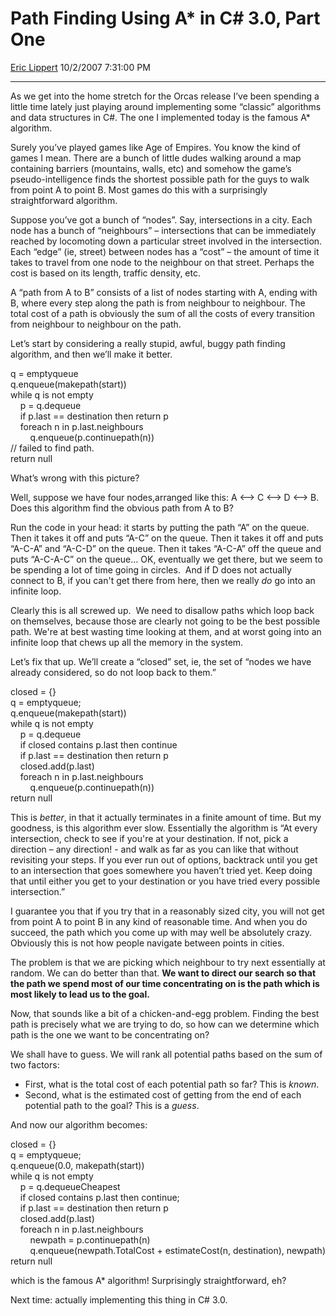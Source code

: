 # Path Finding Using A\* in C\# 3.0, Part One

[Eric Lippert](https://social.msdn.microsoft.com/profile/Eric%20Lippert) 10/2/2007 7:31:00 PM

-----

As we get into the home stretch for the Orcas release I’ve been spending a little time lately just playing around implementing some “classic” algorithms and data structures in C\#. The one I implemented today is the famous A\* algorithm.

Surely you’ve played games like Age of Empires. You know the kind of games I mean. There are a bunch of little dudes walking around a map containing barriers (mountains, walls, etc) and somehow the game’s pseudo-intelligence finds the shortest possible path for the guys to walk from point A to point B. Most games do this with a surprisingly straightforward algorithm.

Suppose you’ve got a bunch of “nodes”. Say, intersections in a city. Each node has a bunch of “neighbours” – intersections that can be immediately reached by locomoting down a particular street involved in the intersection. Each “edge” (ie, street) between nodes has a “cost” – the amount of time it takes to travel from one node to the neighbour on that street. Perhaps the cost is based on its length, traffic density, etc.

A “path from A to B” consists of a list of nodes starting with A, ending with B, where every step along the path is from neighbour to neighbour. The total cost of a path is obviously the sum of all the costs of every transition from neighbour to neighbour on the path.

Let’s start by considering a really stupid, awful, buggy path finding algorithm, and then we’ll make it better.

 

q = emptyqueue  
q.enqueue(makepath(start))  
while q is not empty  
    p = q.dequeue  
    if p.last == destination then return p  
    foreach n in p.last.neighbours  
        q.enqueue(p.continuepath(n))  
// failed to find path.  
return null

What’s wrong with this picture?

Well, suppose we have four nodes,arranged like this: A \<--\> C \<--\> D \<--\> B. Does this algorithm find the obvious path from A to B?

Run the code in your head: it starts by putting the path “A” on the queue. Then it takes it off and puts “A-C” on the queue. Then it takes it off and puts “A-C-A” and “A-C-D” on the queue. Then it takes “A-C-A” off the queue and puts “A-C-A-C” on the queue... OK, eventually we get there, but we seem to be spending a lot of time going in circles.  And if D does not actually connect to B, if you can't get there from here, then we really *do* go into an infinite loop.

Clearly this is all screwed up.  We need to disallow paths which loop back on themselves, because those are clearly not going to be the best possible path. We're at best wasting time looking at them, and at worst going into an infinite loop that chews up all the memory in the system.

Let’s fix that up. We’ll create a “closed” set, ie, the set of “nodes we have already considered, so do not loop back to them.”

 

closed = {}  
q = emptyqueue;  
q.enqueue(makepath(start))  
while q is not empty  
    p = q.dequeue  
    if closed contains p.last then continue  
    if p.last == destination then return p  
    closed.add(p.last)  
    foreach n in p.last.neighbours   
        q.enqueue(p.continuepath(n))  
return null

This is *better*, in that it actually terminates in a finite amount of time. But my goodness, is this algorithm ever slow. Essentially the algorithm is “At every intersection, check to see if you're at your destination. If not, pick a direction – any direction\! - and walk as far as you can like that without revisiting your steps. If you ever run out of options, backtrack until you get to an intersection that goes somewhere you haven’t tried yet. Keep doing that until either you get to your destination or you have tried every possible intersection.”

I guarantee you that if you try that in a reasonably sized city, you will not get from point A to point B in any kind of reasonable time. And when you do succeed, the path which you come up with may well be absolutely crazy. Obviously this is not how people navigate between points in cities.

The problem is that we are picking which neighbour to try next essentially at random. We can do better than that. **We want to direct our search so that the path we spend most of our time concentrating on is the path which is most likely to lead us to the goal.**

Now, that sounds like a bit of a chicken-and-egg problem. Finding the best path is precisely what we are trying to do, so how can we determine which path is the one we want to be concentrating on?

We shall have to guess. We will rank all potential paths based on the sum of two factors:

  - First, what is the total cost of each potential path so far? This is *known*.
  - Second, what is the estimated cost of getting from the end of each potential path to the goal? This is a *guess*.

And now our algorithm becomes:

 

closed = {}  
q = emptyqueue;  
q.enqueue(0.0, makepath(start))  
while q is not empty  
    p = q.dequeueCheapest  
    if closed contains p.last then continue;  
    if p.last == destination then return p  
    closed.add(p.last)  
    foreach n in p.last.neighbours   
        newpath = p.continuepath(n)  
        q.enqueue(newpath.TotalCost + estimateCost(n, destination), newpath)  
return null

which is the famous A\* algorithm\! Surprisingly straightforward, eh?

Next time: actually implementing this thing in C\# 3.0.

